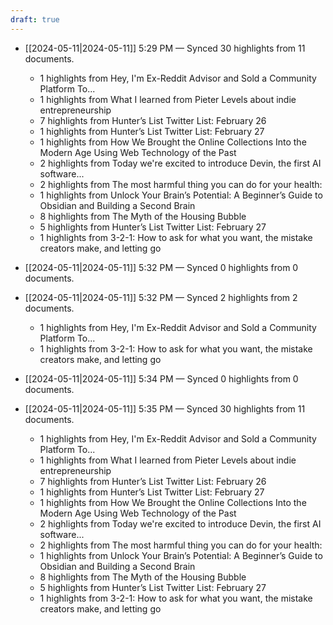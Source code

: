 ```yaml
---
draft: true
---
```


- [[2024-05-11|2024-05-11]] 5:29 PM — Synced 30 highlights from 11 documents.
    - 1 highlights from Hey, I'm Ex-Reddit Advisor and Sold a Community Platform To...
    - 1 highlights from What I learned from Pieter Levels about indie entrepreneurship
    - 7 highlights from Hunter’s List Twitter List: February 26
    - 1 highlights from Hunter’s List Twitter List: February 27
    - 1 highlights from How We Brought the Online Collections Into the Modern Age Using Web Technology of the Past
    - 2 highlights from Today we're excited to introduce Devin, the first AI software...
    - 2 highlights from The most harmful thing you can do for your health:
    - 1 highlights from Unlock Your Brain’s Potential: A Beginner’s Guide to Obsidian and Building a Second Brain
    - 8 highlights from The Myth of the Housing Bubble
    - 5 highlights from Hunter’s List Twitter List: February 27
    - 1 highlights from 3-2-1: How to ask for what you want, the mistake creators make, and
 letting go

- [[2024-05-11|2024-05-11]] 5:32 PM — Synced 0 highlights from 0 documents.

- [[2024-05-11|2024-05-11]] 5:32 PM — Synced 2 highlights from 2 documents.
    - 1 highlights from Hey, I'm Ex-Reddit Advisor and Sold a Community Platform To...
    - 1 highlights from 3-2-1: How to ask for what you want, the mistake creators make, and
 letting go

- [[2024-05-11|2024-05-11]] 5:34 PM — Synced 0 highlights from 0 documents.

- [[2024-05-11|2024-05-11]] 5:35 PM — Synced 30 highlights from 11 documents.
    - 1 highlights from Hey, I'm Ex-Reddit Advisor and Sold a Community Platform To...
    - 1 highlights from What I learned from Pieter Levels about indie entrepreneurship
    - 7 highlights from Hunter’s List Twitter List: February 26
    - 1 highlights from Hunter’s List Twitter List: February 27
    - 1 highlights from How We Brought the Online Collections Into the Modern Age Using Web Technology of the Past
    - 2 highlights from Today we're excited to introduce Devin, the first AI software...
    - 2 highlights from The most harmful thing you can do for your health:
    - 1 highlights from Unlock Your Brain’s Potential: A Beginner’s Guide to Obsidian and Building a Second Brain
    - 8 highlights from The Myth of the Housing Bubble
    - 5 highlights from Hunter’s List Twitter List: February 27
    - 1 highlights from 3-2-1: How to ask for what you want, the mistake creators make, and
 letting go

